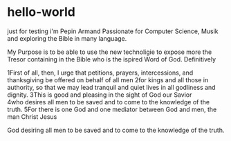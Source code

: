 # hello-world
just for testing
i'm Pepin Armand Passionate for Computer Science, Musik and exploring the Bible in many language.

My Purpose is to be able to use the new technoligie to expose more the Tresor containing in the Bible who is the ispired
Word of God. Definitively 

1First of all, then, I urge that petitions, prayers, intercessions, and thanksgiving be offered on behalf of all men
2for kings and all those in authority, so that we may lead tranquil and quiet lives in all godliness and dignity.
3This is good and pleasing in the sight of God our Savior  
4who desires all men to be saved and to come to the knowledge of the truth.
5For there is one God and one mediator between God and men, the man Christ Jesus

God desiring all men to be saved and to come to the knowledge of the truth.

